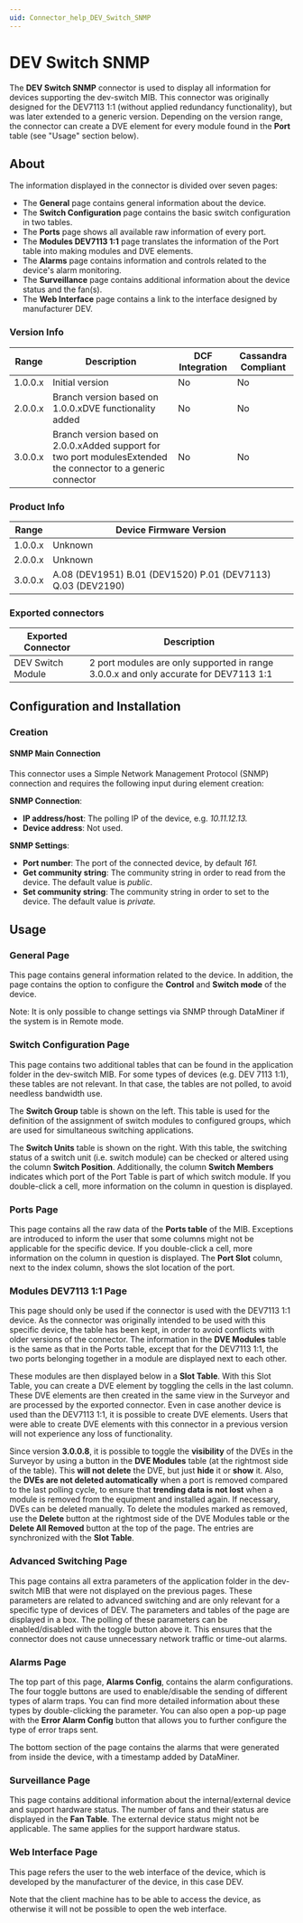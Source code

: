 ```yaml
---
uid: Connector_help_DEV_Switch_SNMP
---
```


# DEV Switch SNMP

The **DEV Switch SNMP** connector is used to display all information for devices supporting the dev-switch MIB. This connector was originally designed for the DEV7113 1:1 (without applied redundancy functionality), but was later extended to a generic version. Depending on the version range, the connector can create a DVE element for every module found in the **Port** table (see "Usage" section below).

## About

The information displayed in the connector is divided over seven pages:

- The **General** page contains general information about the device.
- The **Switch Configuration** page contains the basic switch configuration in two tables.
- The **Ports** page shows all available raw information of every port.
- The **Modules DEV7113 1:1** page translates the information of the Port table into making modules and DVE elements.
- The **Alarms** page contains information and controls related to the device's alarm monitoring.
- The **Surveillance** page contains additional information about the device status and the fan(s).
- The **Web Interface** page contains a link to the interface designed by manufacturer DEV.

### Version Info

| **Range** | **Description**                                                                                          | **DCF Integration** | **Cassandra Compliant** |
|------------------|----------------------------------------------------------------------------------------------------------|---------------------|-------------------------|
| 1.0.0.x          | Initial version                                                                                          | No                  | No                      |
| 2.0.0.x          | Branch version based on 1.0.0.xDVE functionality added                                                   | No                  | No                      |
| 3.0.0.x          | Branch version based on 2.0.0.xAdded support for two port modulesExtended the connector to a generic connector | No                  | No                      |

### Product Info

| Range     | Device Firmware Version                                     |
|------------------|-------------------------------------------------------------|
| 1.0.0.x          | Unknown                                                     |
| 2.0.0.x          | Unknown                                                     |
| 3.0.0.x          | A.08 (DEV1951) B.01 (DEV1520) P.01 (DEV7113) Q.03 (DEV2190) |

### Exported connectors

| **Exported Connector** | **Description**                                                                      |
|-----------------------|--------------------------------------------------------------------------------------|
| DEV Switch Module     | 2 port modules are only supported in range 3.0.0.x and only accurate for DEV7113 1:1 |

## Configuration and Installation

### Creation

#### SNMP Main Connection

This connector uses a Simple Network Management Protocol (SNMP) connection and requires the following input during element creation:

**SNMP Connection**:

- **IP address/host**: The polling IP of the device, e.g. *10.11.12.13.*
- **Device address**: Not used.

**SNMP Settings**:

- **Port number**: The port of the connected device, by default *161.*
- **Get community string**: The community string in order to read from the device. The default value is *public*.
- **Set community string**: The community string in order to set to the device. The default value is *private.*

## Usage

### General Page

This page contains general information related to the device. In addition, the page contains the option to configure the **Control** and **Switch mode** of the device.

Note: It is only possible to change settings via SNMP through DataMiner if the system is in Remote mode.

### Switch Configuration Page

This page contains two additional tables that can be found in the application folder in the dev-switch MIB. For some types of devices (e.g. DEV 7113 1:1), these tables are not relevant. In that case, the tables are not polled, to avoid needless bandwidth use.

The **Switch Group** table is shown on the left. This table is used for the definition of the assignment of switch modules to configured groups, which are used for simultaneous switching applications.

The **Switch Units** table is shown on the right. With this table, the switching status of a switch unit (i.e. switch module) can be checked or altered using the column **Switch Position**. Additionally, the column **Switch Members** indicates which port of the Port Table is part of which switch module. If you double-click a cell, more information on the column in question is displayed.

### Ports Page

This page contains all the raw data of the **Ports table** of the MIB. Exceptions are introduced to inform the user that some columns might not be applicable for the specific device. If you double-click a cell, more information on the column in question is displayed. The **Port Slot** column, next to the index column, shows the slot location of the port.

### Modules DEV7113 1:1 Page

This page should only be used if the connector is used with the DEV7113 1:1 device. As the connector was originally intended to be used with this specific device, the table has been kept, in order to avoid conflicts with older versions of the connector. The information in the **DVE Modules** table is the same as that in the Ports table, except that for the DEV7113 1:1, the two ports belonging together in a module are displayed next to each other.

These modules are then displayed below in a **Slot Table**. With this Slot Table, you can create a DVE element by toggling the cells in the last column. These DVE elements are then created in the same view in the Surveyor and are processed by the exported connector. Even in case another device is used than the DEV7113 1:1, it is possible to create DVE elements. Users that were able to create DVE elements with this connector in a previous version will not experience any loss of functionality.

Since version **3.0.0.8**, it is possible to toggle the **visibility** of the DVEs in the Surveyor by using a button in the **DVE Modules** table (at the rightmost side of the table). This **will not** **delete** the DVE, but just **hide** it or **show** it. Also, the **DVEs are not deleted automatically** when a port is removed compared to the last polling cycle, to ensure that **trending data is not lost** when a module is removed from the equipment and installed again. If necessary, DVEs can be deleted manually. To delete the modules marked as removed, use the **Delete** button at the rightmost side of the DVE Modules table or the **Delete All Removed** button at the top of the page. The entries are synchronized with the **Slot Table**.

### Advanced Switching Page

This page contains all extra parameters of the application folder in the dev-switch MIB that were not displayed on the previous pages. These parameters are related to advanced switching and are only relevant for a specific type of devices of DEV. The parameters and tables of the page are displayed in a box. The polling of these parameters can be enabled/disabled with the toggle button above it. This ensures that the connector does not cause unnecessary network traffic or time-out alarms.

### Alarms Page

The top part of this page, **Alarms Config**, contains the alarm configurations. The four toggle buttons are used to enable/disable the sending of different types of alarm traps. You can find more detailed information about these types by double-clicking the parameter. You can also open a pop-up page with the **Error Alarm Config** button that allows you to further configure the type of error traps sent.

The bottom section of the page contains the alarms that were generated from inside the device, with a timestamp added by DataMiner.

### Surveillance Page

This page contains additional information about the internal/external device and support hardware status. The number of fans and their status are displayed in the **Fan Table**. The external device status might not be applicable. The same applies for the support hardware status.

### Web Interface Page

This page refers the user to the web interface of the device, which is developed by the manufacturer of the device, in this case DEV.

Note that the client machine has to be able to access the device, as otherwise it will not be possible to open the web interface.
